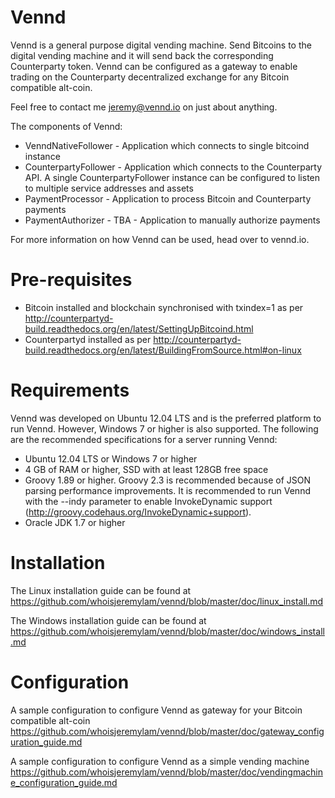 Vennd
=====

Vennd is a general purpose digital vending machine. Send Bitcoins to the digital vending machine and it will send back the corresponding Counterparty token. Vennd can be configured as a gateway to enable trading on the Counterparty decentralized exchange for any Bitcoin compatible alt-coin.

Feel free to contact me jeremy@vennd.io on just about anything.

The components of Vennd:
* VenndNativeFollower - Application which connects to single bitcoind instance
* CounterpartyFollower - Application which connects to the Counterparty API. A single CounterpartyFollower instance can be configured to listen to multiple service addresses and assets
* PaymentProcessor - Application to process Bitcoin and Counterparty payments
* PaymentAuthorizer - TBA - Application to manually authorize payments

For more information on how Vennd can be used, head over to vennd.io.

Pre-requisites
==============
* Bitcoin installed and blockchain synchronised with txindex=1 as per http://counterpartyd-build.readthedocs.org/en/latest/SettingUpBitcoind.html
* Counterpartyd installed as per http://counterpartyd-build.readthedocs.org/en/latest/BuildingFromSource.html#on-linux


Requirements
============
Vennd was developed on Ubuntu 12.04 LTS and is the preferred platform to run Vennd. However, Windows 7 or higher is also supported. The following are the recommended specifications for a server running Vennd:

* Ubuntu 12.04 LTS or Windows 7 or higher
* 4 GB of RAM or higher, SSD with at least 128GB free space
* Groovy 1.89 or higher. Groovy 2.3 is recommended because of JSON parsing performance improvements. It is recommended to run Vennd with the --indy parameter to enable InvokeDynamic support (http://groovy.codehaus.org/InvokeDynamic+support).
* Oracle JDK 1.7 or higher


Installation
============
The Linux installation guide can be found at https://github.com/whoisjeremylam/vennd/blob/master/doc/linux_install.md

The Windows installation guide can be found at https://github.com/whoisjeremylam/vennd/blob/master/doc/windows_install.md


Configuration
=============
A sample configuration to configure Vennd as gateway for your Bitcoin compatible alt-coin https://github.com/whoisjeremylam/vennd/blob/master/doc/gateway_configuration_guide.md

A sample configuration to configure Vennd as a simple vending machine
https://github.com/whoisjeremylam/vennd/blob/master/doc/vendingmachine_configuration_guide.md
